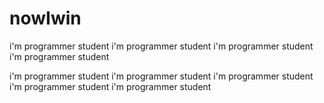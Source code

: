 # nowIwin
i'm programmer student
i'm programmer student
i'm programmer student
i'm programmer student

i'm programmer student
i'm programmer student
i'm programmer student
i'm programmer student
i'm programmer student
